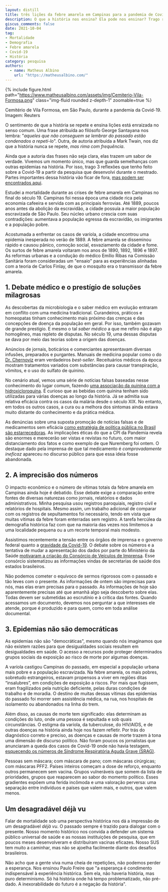 ```yaml
---
layout: distill
title: três lições da febre amarela em Campinas para a pandemia de Covid-19
description: O que a história nos ensina? Ela pode nos ensinar? Trago reflexões que tenho feito a partir da pesquisa que desenvolvi sobre a mortalidade em Campinas no século 19.
giscus_comments: false
date: 2021-10-04
tag:
- Mortalidade
- Demografia
- Febre amarela
- Covid-19
- História
category: pesquisa
authors:
  - name: Matheus Albino
    url: "https://matheusalbino.com/"
---
```


{% include figure.html path="https://www.matheusalbino.com/assets/img/Cemiterio-Vila-Formosa.png" class="img-fluid rounded z-depth-1" zoomable=true %}
<figcaption class="caption">Cemitério de Vila Formosa, em São Paulo, durante a pandemia da Covid-19. Imagem: Reuters</figcaption>

O sentimento de que a história se repete e ensina lições está enraizada no senso comum. Uma frase atribuída ao filósofo George Santayana nos lembra: "*aqueles que não conseguem se lembrar do passado estão condenados a repetí-lo*". Outra, de autoria atribuída a Mark Twain, nos diz que a história nunca se repete, *mas rima com frequência*.

Ainda que a autoria das frases não seja clara, elas trazem um sabor de verdade. Vivemos um momento único, mas que guarda semelhanças com outras epidemias na história. Por isso, trago <span class="evidence">3 reflexões que tenho feito sobre a Covid-19 a partir da pesquisa que desenvolvi durante o mestrado</span>. Partes importantes dessa história vão ficar de fora, [mas podem ser encontrados aqui](https://www.youtube.com/watch?v=j94tYcajkkM&ab_channel=Nepo-Unicamp).

Estudei a mortalidade durante as crises de febre amarela em Campinas no final do século 19. Campinas foi nessa época uma cidade rica pela economia cafeeira e servida com as principais ferrovias. Até 1889, poucos anos antes da abolição da escravidão, a cidade possuía a maior população escravizada de São Paulo. Seu núcleo urbano crescia com suas contradições: aumentava a população egressa da escravidão, os imigrantes e a população pobre.

Acostumada a enfrentar os casos de varíola, a cidade encontrou uma epidemia inesperada no verão de 1889. A febre amarela se disseminou rápido e causou pânico, comoção social, esvaziamento da cidade e fome. Os surtos de febre amarela voltaram nos anos de 1890, 1892, 1896 e 1897. As reformas urbanas e a condução do médico Emílio Ribas na Comissão Sanitária foram consideradas um "ensaio" para as experiências alinhadas com a teoria de Carlos Finlay, de que o mosquito era o transmissor da febre amarela.

## 1. Debate médico e o prestígio de soluções milagrosas

As descobertas da microbiologia e o saber médico em evolução entraram em conflito com uma medicina tradicional. Curandeiros, práticos e homeopatas tinham conhecimento mais próximo das crenças e das concepções de doença da população em geral. Por isso, também gozavam de grande prestígio. E mesmo o tal *saber médico* a que me refiro não é algo homogêneo, mas repleto de disputas. No século 19, uma dessas disputas se dava por meio das teorias sobre a origem das doenças.

Anúncios de jornais, boticários e comerciantes apresentavam diversas infusões, preparados e purgantes. Manuais de medicina popular como o do [Dr. Chernoviz](https://www.revistahcsm.coc.fiocruz.br/o-dicionario-do-dr-chernoviz-para-leigos-e-medicos/) eram verdadeiros *best-seller*. Receituários médicos da época mostram tratamentos variados com substâncias para causar transpiração, vômitos, e o uso do sulfato de quinino.

No cenário atual, vemos uma série de notícias falsas baseadas nesse conhecimento do lugar comum, fazendo [uma associação da quinina com a hidroxicloroquina](https://g1.globo.com/fato-ou-fake/coronavirus/noticia/2020/05/19/e-fake-que-cha-da-casca-de-quina-quina-seja-eficaz-contra-o-coronavirus.ghtml). É curioso que as bebidas com quinina tenham sido utilizadas para várias doenças ao longo da história. Já se admitia sua relativa eficácia contra os casos da malária desde o século XIX. No entanto, em todos os outros casos, a cura ou a melhora dos sintomas ainda estava muito distante do conhecimento e da prática médica.

<span class="evidence">As denúncias sobre uma suposta promoção de notícias falsas e de medicamentos sem eficácia [como estratégia de política pública no Brasil são estarrecedoras](https://www1.folha.uol.com.br/poder/2021/09/cpi-ve-elo-de-conselhos-de-medicina-com-prevent-e-gabinete-paralelo-na-adocao-do-kit-covid.shtml)</span>. As implicações éticas do que a CPI da Pandemia revela são enormes e merecerão ser vistas e revistas no futuro, com maior distanciamento dos fatos e como exemplo de que Nuremberg foi ontem. O destaque dado pela imprensa de que tal medicamento é *comprovadamente ineficaz* apareceu no discurso público para que essa ideia fosse abandonada.

## 2. A imprecisão dos números

O impacto econômico e o número de vítimas totais da febre amarela em Campinas ainda hoje é debatido. Esse debate exige a comparação entre fontes de diversas naturezas como jornais, relatórios e dados administrativos. Minha pesquisa usou registros paroquiais, registro civil e relatórios de hospitais. Mesmo assim, um trabalho adicional de comparar com os registros de sepultamentos foi necessário, tendo em vista que muitas vítimas da febre foram enterradas sem registro. A tarefa hercúlea da demografia histórica faz com que na maioria das vezes nos limitemos a uma localidade pequena ou a um recorte temporal mais modesto.

Assistimos recentemente a tensão entre os órgãos de imprensa e o governo federal quanto a [gravidade da Covid-19](https://www.em.com.br/app/noticia/politica/2021/03/24/interna_politica,1250005/ha-um-ano-bolsonaro-chamava-covid-de-gripezinha-em-rede-nacional-relembre.shtml). O debate sobre os números e a tentativa de mudar a apresentação dos dados por parte do Ministério da Saúde [motivaram a criação do Consórcio de Veículos de Imprensa](https://g1.globo.com/politica/noticia/2020/06/08/veiculos-de-comunicacao-formam-parceria-para-dar-transparencia-a-dados-de-covid-19.ghtml). Esse consórcio sistematizou as informações vindas de secretarias de saúde dos estados brasileiros.

<span class="evidence">Não podemos cometer o equívoco de sermos rigorosos com o passado e tão leves com o presente</span>. As informações de ontem são imprecisas para nós, mas elas eram precisas para o passado. As informações de hoje são aparentemente precisas até que amanhã algo seja descoberto sobre elas. <span class="evidence">Todas devem ser submetidas ao escrutínio e à crítica das fontes</span>. Quando acessamos um documento, devemos nos perguntar a que interesses ele atende, porque é produzido e para quem, como em toda análise documental.

## 3. Epidemias não são democráticas

As epidemias não são "democráticas", mesmo quando nós imaginamos que não existem razões para que desigualdades sociais resultem em desigualdades em saúde. <span class="evidence">O acesso a recursos pode proteger determinados grupos sociais da exposição ao risco de morte por algumas doenças</span>.

A varíola castigou Campinas do passado, em especial a população urbana mais pobre e a população escravizada. Na febre amarela, os mais pobres, sobretudo estrangeiros, estavam propensos a viver em regiões ditas “insalubres”, em condições de exposição a riscos. Por mais que fugissem, eram fragilizados pela nutrição deficiente, pelas duras condições de trabalho e de moradia. O destino de muitas dessas vítimas das epidemias do passado foi morrer sem assistência médica, na rua, nos hospitais de isolamento ou abandonados na linha do trem.

Além disso, as causas de morte tem significado: elas determinam as condições do luto, onde uma pessoa é sepultada e sob quais circunstâncias. O estigma da varíola, da tuberculose, do HIV/AIDS, e de outras doenças na história ainda hoje nos fazem refletir. <span class="evidence">Por trás do diagnóstico correto e preciso, as doenças e causas de morte trazem à tona uma dimensão de discurso político</span>. Não foram poucos os jornalistas que anunciaram a queda dos casos de Covid-19 onde não havia testagem, [esquecendo os números de Síndrome Respiratória Aguda Grave (SRAG)](https://twitter.com/delucca/status/1377715349467099143).

Pessoas sem máscara; com máscara de pano; com máscaras cirúrgicas; com máscaras PFF2. Países inteiros começam a dose de reforço, enquanto outros permanecem sem vacina. Grupos vulneráveis que somem da lista de prioridades, grupos que reaparecem ao sabor do momento político. Esses gradientes expõem uma ferida incômoda e uma valoração perversa: <span class="evidence">uma separação entre indivíduos e países que valem mais, e outros, que valem menos</span>.

## Um desagradável déjà vu

Falar de mortalidade sob uma perspectiva histórica nos dá a impressão de um desagradável *déjà vu*. O passado sempre é trazido para dialogar com o presente. Nosso momento histórico nos convida a defender um sistema público universal de saúde e as nossas instituições de pesquisa, que em poucos meses desenvolveram e distribuíram vacinas eficazes. Nosso SUS tem muito a caminhar, mas não se ajoelha facilmente diante dos desafios brasileiros.

Não acho que a gente viva numa cheia de repetições, não podemos perder a esperança. Nos ensinou Paulo Freire que "a esperança é condimento indispensável à experiência histórica. Sem ela, não haveria história, mas puro determinismo. Só há história onde há tempo problematizado, não pré-dado. <span class="evidence">A inexorabilidade do futuro é a negação da história</span>".
